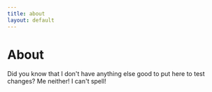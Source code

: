 ```yaml
---
title: about
layout: default
---
```


# About

Did you know that I don't have anything else good to put here to test changes? Me neither! I can't spell!
